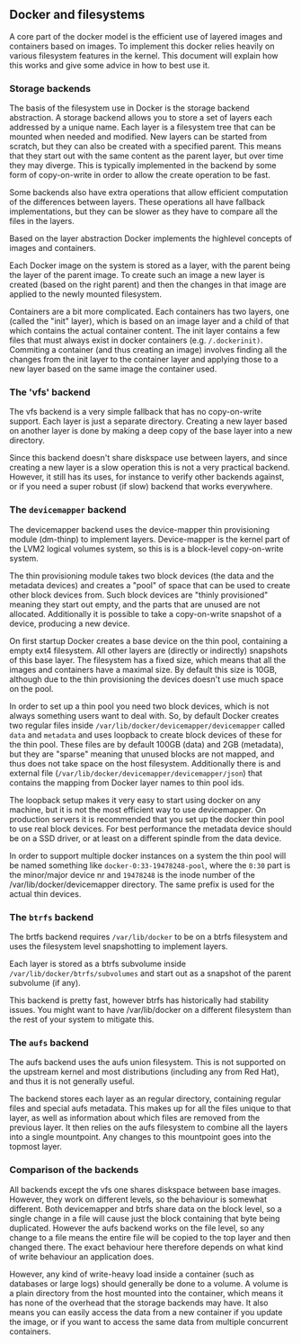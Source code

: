 ## Docker and filesystems

A core part of the docker model is the efficient use of layered images
and containers based on images. To implement this docker relies
heavily on various filesystem features in the kernel. This document
will explain how this works and give some advice in how to best use it.

### Storage backends

The basis of the filesystem use in Docker is the storage backend
abstraction. A storage backend allows you to store a set of layers
each addressed by a unique name. Each layer is a filesystem tree that
can be mounted when needed and modified.  New layers can be started
from scratch, but they can also be created with a specified parent.
This means that they start out with the same content as the parent
layer, but over time they may diverge. This is typically implemented
in the backend by some form of copy-on-write in order to allow the
create operation to be fast.

Some backends also have extra operations that allow efficient
computation of the differences between layers. These operations all
have fallback implementations, but they can be slower as they have to
compare all the files in the layers.

Based on the layer abstraction Docker implements the highlevel
concepts of images and containers.

Each Docker image on the system is stored as a layer, with the parent
being the layer of the parent image. To create such an image a new
layer is created (based on the right parent) and then the changes in
that image are applied to the newly mounted filesystem.

Containers are a bit more complicated. Each containers has two layers,
one (called the "init" layer), which is based on an image layer and a
child of that which contains the actual container content. The init
layer contains a few files that must always exist in docker containers
(e.g. `/.dockerinit)`. Commiting a container (and thus creating an
image) involves finding all the changes from the init layer to the
container layer and applying those to a new layer based on the same
image the container used.

### The 'vfs' backend

The vfs backend is a very simple fallback that has no copy-on-write
support. Each layer is just a separate directory. Creating a new layer
based on another layer is done by making a deep copy of the base layer
into a new directory.

Since this backend doesn't share diskspace use between layers, and
since creating a new layer is a slow operation this is not a very
practical backend. However, it still has its uses, for instance to
verify other backends against, or if you need a super robust (if slow)
backend that works everywhere.

### The `devicemapper` backend

The devicemapper backend uses the device-mapper thin provisioning
module (dm-thinp) to implement layers. Device-mapper is the kernel
part of the LVM2 logical volumes system, so this is is a block-level
copy-on-write system.

The thin provisioning module takes two block devices (the data and the
metadata devices) and creates a "pool" of space that can be used to
create other block devices from. Such block devices are "thinly
provisioned" meaning they start out empty, and the parts that are
unused are not allocated. Additionally it is possible to take a
copy-on-write snapshot of a device, producing a new device.

On first startup Docker creates a base device on the thin pool,
containing a empty ext4 filesystem. All other layers are (directly or
indirectly) snapshots of this base layer. The filesystem has a fixed
size, which means that all the images and containers have a maximal
size. By default this size is 10GB, although due to the thin
provisioning the devices doesn't use much space on the pool.

In order to set up a thin pool you need two block devices, which is
not always something users want to deal with. So, by default Docker
creates two regular files inside
`/var/lib/docker/devicemapper/devicemapper` called `data` and
`metadata` and uses loopback to create block devices of these for the
thin pool. These files are by default 100GB (data) and 2GB (metadata),
but they are "sparse" meaning that unused blocks are not mapped, and
thus does not take space on the host filesystem.  Additionally there
is and external file
(`/var/lib/docker/devicemapper/devicemapper/json`) that contains the
mapping from Docker layer names to thin pool ids.

The loopback setup makes it very easy to start using docker on any
machine, but it is not the most efficient way to use devicemapper. On
production servers it is recommended that you set up the docker thin
pool to use real block devices. For best performance the metadata
device should be on a SSD driver, or at least on a different spindle
from the data device.

In order to support multiple docker instances on a system the thin
pool will be named something like `docker-0:33-19478248-pool`, where
the `0:30` part is the minor/major device nr and `19478248` is the
inode number of the /var/lib/docker/devicemapper directory. The same
prefix is used for the actual thin devices.

### The `btrfs` backend

The brtfs backend requires `/var/lib/docker` to be on a btrfs filesystem
and uses the filesystem level snapshotting  to implement layers.

Each layer is stored as a btrfs subvolume inside
`/var/lib/docker/btrfs/subvolumes` and start out as a snapshot of the
parent subvolume (if any).

This backend is pretty fast, however btrfs has historically had
stability issues. You might want to have /var/lib/docker on a
different filesystem than the rest of your system to mitigate this.

### The `aufs` backend

The aufs backend uses the aufs union filesystem. This is not supported
on the upstream kernel and most distributions (including any from Red
Hat), and thus it is not generally useful.

The backend stores each layer as an regular directory, containing
regular files and special aufs metadata. This makes up for all the files
unique to that layer, as well as information about which files are
removed from the previous layer. It then relies on the aufs filesystem
to combine all the layers into a single mountpoint. Any changes to
this mountpoint goes into the topmost layer.

### Comparison of the backends

All backends except the vfs one shares diskspace between base
images. However, they work on different levels, so the behaviour is
somewhat different. Both devicemapper and btrfs share data on the
block level, so a single change in a file will cause just the block
containing that byte being duplicated. However the aufs backend works
on the file level, so any change to a file means the entire file will
be copied to the top layer and then changed there. The exact behaviour
here therefore depends on what kind of write behaviour an application
does.

However, any kind of write-heavy load inside a container (such as
databases or large logs) should generally be done to a volume. A
volume is a plain directory from the host mounted into the container,
which means it has none of the overhead that the storage backends may
have. It also means you can easily access the data from a new
container if you update the image, or if you want to access the same
data from multiple concurrent containers.
